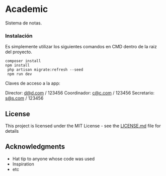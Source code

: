 # Academic

Sistema de notas.

### Instalación

Es simplemente utilizar los siguientes comandos en CMD dentro de la raiz del proyecto.

```
composer install
npm install
 php artisan migrate:refresh --seed
 npm run dev
```

Claves de acceso a la app:

Director: d@d.com / 123456
Coordinador: c@c.com / 123456
Secretario: s@s.com / 123456

## License

This project is licensed under the MIT License - see the [LICENSE.md](LICENSE.md) file for details

## Acknowledgments

* Hat tip to anyone whose code was used
* Inspiration
* etc

